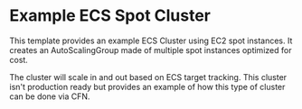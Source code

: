 # Example ECS Spot Cluster

This template provides an example ECS Cluster using EC2 spot instances. It creates
an AutoScalingGroup made of multiple spot instances optimized for cost.

The cluster will scale in and out based on ECS target tracking. This cluster isn't
production ready but provides an example of how this type of cluster can be done
via CFN.
